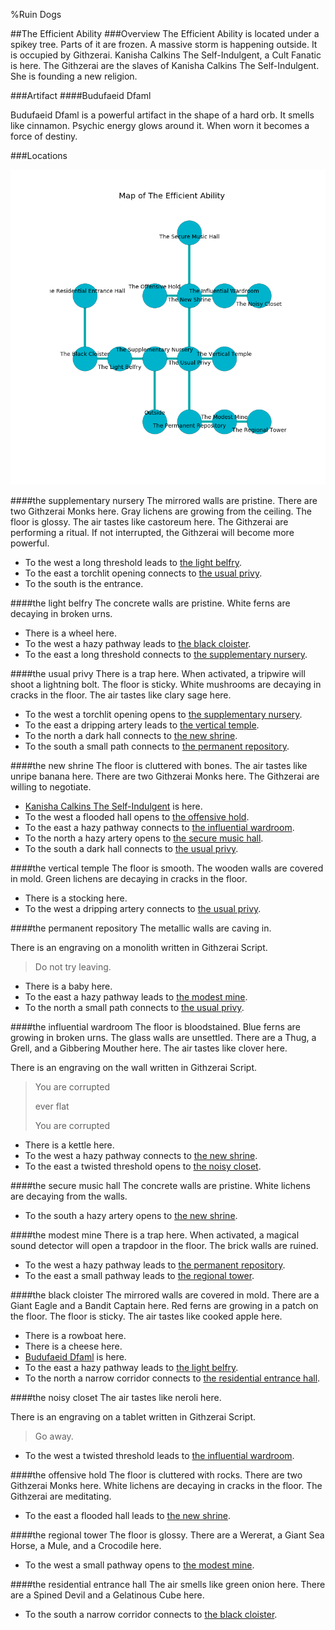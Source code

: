 %Ruin Dogs

##The Efficient Ability
###Overview
The Efficient Ability is located under a spikey tree. Parts of it are frozen. A massive storm is happening outside. It is occupied by Githzerai. <a name="Kanisha-Calkins-The-Self-Indulgent"></a>Kanisha Calkins The Self-Indulgent, a Cult Fanatic is here. The Githzerai are the slaves of Kanisha Calkins The Self-Indulgent. She  is founding a new religion. 



###Artifact
####<a name="Budufaeid-Dfaml"></a>Budufaeid Dfaml


Budufaeid Dfaml is a powerful artifact in the shape of a hard orb. It smells like cinnamon. Psychic energy glows around it. When worn it becomes a force of destiny. 





###Locations


![](../v2/images/The-Efficient-Ability.png)

####<a name="the-supplementary-nursery"></a>the supplementary nursery
The mirrored walls are pristine. There are two Githzerai Monks here. Gray lichens are growing from the ceiling. The floor is glossy. The air tastes like castoreum here. The Githzerai are performing a ritual. If not interrupted, the Githzerai will become more powerful. 



* To the west a long threshold leads to [the light belfry](#the-light-belfry).
* To the east a torchlit opening connects to [the usual privy](#the-usual-privy).
* To the south is the entrance.


####<a name="the-light-belfry"></a>the light belfry
The concrete walls are pristine. White ferns are decaying in broken urns. 



* There is a wheel here.
* To the west a hazy pathway leads to [the black cloister](#the-black-cloister).
* To the east a long threshold connects to [the supplementary nursery](#the-supplementary-nursery).


####<a name="the-usual-privy"></a>the usual privy
There is a trap here. When activated, a tripwire will shoot a lightning bolt. The floor is sticky. White mushrooms are decaying in cracks in the floor. The air tastes like clary sage here. 



* To the west a torchlit opening opens to [the supplementary nursery](#the-supplementary-nursery).
* To the east a dripping artery leads to [the vertical temple](#the-vertical-temple).
* To the north a dark hall connects to [the new shrine](#the-new-shrine).
* To the south a small path connects to [the permanent repository](#the-permanent-repository).


####<a name="the-new-shrine"></a>the new shrine
The floor is cluttered with bones. The air tastes like unripe banana here. There are two Githzerai Monks here. The Githzerai are willing to negotiate. 



* [Kanisha Calkins The Self-Indulgent](#Kanisha-Calkins-The-Self-Indulgent) is here.
* To the west a flooded hall opens to [the offensive hold](#the-offensive-hold).
* To the east a hazy pathway connects to [the influential wardroom](#the-influential-wardroom).
* To the north a hazy artery opens to [the secure music hall](#the-secure-music-hall).
* To the south a dark hall connects to [the usual privy](#the-usual-privy).


####<a name="the-vertical-temple"></a>the vertical temple
The floor is smooth. The wooden walls are covered in mold. Green lichens are decaying in cracks in the floor. 



* There is a stocking here.
* To the west a dripping artery connects to [the usual privy](#the-usual-privy).


####<a name="the-permanent-repository"></a>the permanent repository
The metallic walls are caving in. 

There is an engraving on a monolith written in Githzerai Script. 

> Do not try leaving.
>


* There is a baby here.
* To the east a hazy pathway leads to [the modest mine](#the-modest-mine).
* To the north a small path connects to [the usual privy](#the-usual-privy).


####<a name="the-influential-wardroom"></a>the influential wardroom
The floor is bloodstained. Blue ferns are growing in broken urns. The glass walls are unsettled. There are a Thug, a Grell, and a Gibbering Mouther here. The air tastes like clover here. 

There is an engraving on the wall written in Githzerai Script. 

> You are corrupted
>
> ever flat
>
> You are corrupted
>


* There is a kettle here.
* To the west a hazy pathway connects to [the new shrine](#the-new-shrine).
* To the east a twisted threshold opens to [the noisy closet](#the-noisy-closet).


####<a name="the-secure-music-hall"></a>the secure music hall
The concrete walls are pristine. White lichens are decaying from the walls. 



* To the south a hazy artery opens to [the new shrine](#the-new-shrine).


####<a name="the-modest-mine"></a>the modest mine
There is a trap here. When activated, a magical sound detector will open a trapdoor in the floor. The brick walls are ruined. 



* To the west a hazy pathway leads to [the permanent repository](#the-permanent-repository).
* To the east a small pathway leads to [the regional tower](#the-regional-tower).


####<a name="the-black-cloister"></a>the black cloister
The mirrored walls are covered in mold. There are a Giant Eagle and a Bandit Captain here. Red ferns are growing in a patch on the floor. The floor is sticky. The air tastes like cooked apple here. 



* There is a rowboat here.
* There is a cheese here.
* [Budufaeid Dfaml](#Budufaeid-Dfaml) is here.
* To the east a hazy pathway leads to [the light belfry](#the-light-belfry).
* To the north a narrow corridor connects to [the residential entrance hall](#the-residential-entrance-hall).


####<a name="the-noisy-closet"></a>the noisy closet
The air tastes like neroli here. 

There is an engraving on a tablet written in Githzerai Script. 

> Go away.
>


* To the west a twisted threshold leads to [the influential wardroom](#the-influential-wardroom).


####<a name="the-offensive-hold"></a>the offensive hold
The floor is cluttered with rocks. There are two Githzerai Monks here. White lichens are decaying in cracks in the floor. The Githzerai are meditating. 



* To the east a flooded hall leads to [the new shrine](#the-new-shrine).


####<a name="the-regional-tower"></a>the regional tower
The floor is glossy. There are a Wererat, a Giant Sea Horse, a Mule, and a Crocodile here. 



* To the west a small pathway opens to [the modest mine](#the-modest-mine).


####<a name="the-residential-entrance-hall"></a>the residential entrance hall
The air smells like green onion here. There are a Spined Devil and a Gelatinous Cube here. 



* To the south a narrow corridor connects to [the black cloister](#the-black-cloister).


